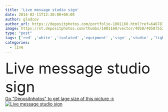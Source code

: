 ```yaml
---
title: 'Live message studio sign'
date: 2014-02-11T12:30:00+00:00
author: gladcov
author_url: https://depositphotos.com/portfolio-1001160.html?ref=64678756
image: https://st.depositphotos.com/thumbs/1001160/vector/4058/40587553/api_thumb_450.jpg?forcejpeg=true
type: "post"
tags: ['red' ,'white' ,'isolated' ,'equipment' ,'sign' ,'studio' ,'light' ,'board' ,'luminous' ,'black' ,'news' ,'message' ,'communication' ,'broadcast' ,'live' ,'music' ,'radio' ,'record' ,'stage' ,'production' ,'media' ,'warning' ,'silence' ,'video' ,'tv' ,'television' ,'luminescent' ]
categories: 
  - live
---
```

<div aling="center">
            <font size="60"> Live message studio sign</font>   
</div>
<div>
    <a href='https://st.depositphotos.com/thumbs/1001160/vector/4058/40587553/api_thumb_450.jpg?forcejpeg=true?ref=64678756' target=_blank > Go "Depositphotos" to get lage size of this picture ->
        <img href='https://st.depositphotos.com/thumbs/1001160/vector/4058/40587553/api_thumb_450.jpg?forcejpeg=true?ref=64678756' src='https://st.depositphotos.com/1001160/4058/v/950/depositphotos_40587553-stock-illustration-live-message-studio-sign.jpg?forcejpeg=true' alt='Live message studio sign' >
    </a>
</div>
